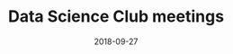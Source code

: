 ---
title: Data Science Club meetings
text: The UO Data Science Club meets every Thursday, 2:00pm, during the academic year. The first meeting of the fall quarter is September 27, 2018.
location: Straub 006
link: https://github.com/uodatascience
date: 2018-09-27
startTime: '14:00'
endTime: '15:20'

---